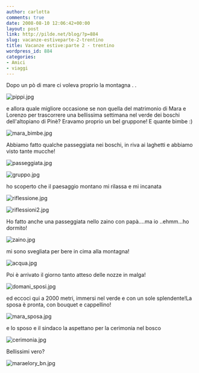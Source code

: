 ```yaml
---
author: carlotta
comments: true
date: 2008-08-10 12:06:42+00:00
layout: post
link: http://pilde.net/blog/?p=884
slug: vacanze-estiveparte-2-trentino
title: Vacanze estive:parte 2 - trentino
wordpress_id: 884
categories:
- Amici
- viaggi
---
```


Dopo un pò di mare ci voleva proprio la montagna . .

![pippi.jpg]({{baseurl}}/uploads/2008/08/pippi.jpg)




e allora quale migliore occasione se non quella del matrimonio di Mara e Lorenzo per trascorrere una bellissima settimana nel verde dei boschi dell'altopiano di Pinè? 
Eravamo proprio un bel gruppone! E quante bimbe :)




![mara_bimbe.jpg]({{baseurl}}/uploads/2008/08/mara_bimbe.jpg)




Abbiamo fatto qualche passeggiata nei boschi, in riva ai laghetti e abbiamo visto tante mucche!

![passeggiata.jpg]({{baseurl}}/uploads/2008/08/passeggiata.jpg)




![gruppo.jpg]({{baseurl}}/uploads/2008/08/gruppo.jpg)




ho scoperto che il paesaggio montano mi rilassa e mi incanata

![riflessione.jpg]({{baseurl}}/uploads/2008/08/riflessione.jpg)




![riflessioni2.jpg]({{baseurl}}/uploads/2008/08/riflessioni2.jpg)




Ho fatto anche una passeggiata nello zaino con papà....ma io ..ehmm...ho dormito!

![zaino.jpg]({{baseurl}}/uploads/2008/08/zaino.jpg)




mi sono svegliata per bere in cima alla montagna!

![acqua.jpg]({{baseurl}}/uploads/2008/08/acqua.jpg)




Poi è arrivato il giorno tanto atteso delle nozze in malga! 

![domani_sposi.jpg]({{baseurl}}/uploads/2008/08/domani_sposi.jpg)




ed eccoci qui a 2000 metri, immersi nel verde e con un sole splendente!La sposa è pronta, con bouquet e cappellino!

![mara_sposa.jpg]({{baseurl}}/uploads/2008/08/mara_sposa.jpg)




e lo sposo e il sindaco la aspettano per la cerimonia nel bosco

![cerimonia.jpg]({{baseurl}}/uploads/2008/08/cerimonia.jpg)




Bellissimi vero?

![maraelory_bn.jpg]({{baseurl}}/uploads/2008/08/maraelory_bn.jpg)





